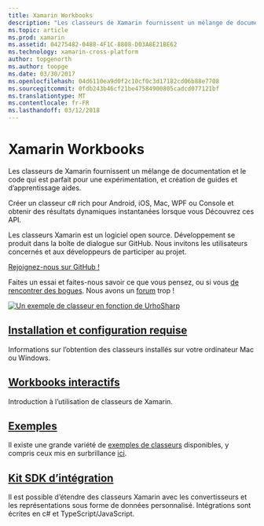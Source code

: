 ```yaml
---
title: Xamarin Workbooks
description: "Les classeurs de Xamarin fournissent un mélange de documentation et le code qui est parfait pour une expérimentation, et création de guides et d’apprentissage aides."
ms.topic: article
ms.prod: xamarin
ms.assetid: 04275482-0488-4F1C-8808-D03A8E21BE62
ms.technology: xamarin-cross-platform
author: topgenorth
ms.author: toopge
ms.date: 03/30/2017
ms.openlocfilehash: 04d6110ea9d0f2c10cf0c3d17182cd06b88e7708
ms.sourcegitcommit: 0fdb243b46cf21be47584900805cadcd077121bf
ms.translationtype: MT
ms.contentlocale: fr-FR
ms.lasthandoff: 03/12/2018
---
```

# <a name="xamarin-workbooks"></a>Xamarin Workbooks

Les classeurs de Xamarin fournissent un mélange de documentation et le code qui est parfait pour une expérimentation, et création de guides et d’apprentissage aides.

Créer un classeur c# rich pour Android, iOS, Mac, WPF ou Console et obtenir des résultats dynamiques instantanées lorsque vous Découvrez ces API.

Les classeurs Xamarin est un logiciel open source. Développement se produit dans la boîte de dialogue sur GitHub. Nous invitons les utilisateurs concernés et aux développeurs de participer au projet.

<a class="github-button" href="https://github.com/Microsoft/workbooks" data-size="large" aria-label="View Microsoft/workbooks on GitHub">Rejoignez-nous sur GitHub !</a>

Faites un essai et faites-nous savoir ce que vous pensez, ou si vous [de rencontrer des bogues](~/tools/workbooks/install.md#reporting-bugs). Nous avons un [forum](https://forums.xamarin.com/categories/inspector) trop !

[![](images/interactive-1.0.0-urho-planet-earth-small.png "Un exemple de classeur en fonction de UrhoSharp")](images/interactive-1.0.0-urho-planet-earth.png#lightbox)

## <a name="installation-and-requirementsinstallmd"></a>[Installation et configuration requise](install.md)

Informations sur l’obtention des classeurs installés sur votre ordinateur Mac ou Windows.

## <a name="interactive-workbooksworkbookmd"></a>[Workbooks interactifs](workbook.md)

Introduction à l’utilisation de classeurs de Xamarin.

## <a name="samplessamplesindexmd"></a>[Exemples](samples/index.md)

Il existe une grande variété de [exemples de classeurs](https://developer.xamarin.com/workbooks/) disponibles, y compris ceux mis en surbrillance [ici](samples/index.md).

## <a name="integration-sdksdkindexmd"></a>[Kit SDK d’intégration](sdk/index.md)

Il est possible d’étendre des classeurs Xamarin avec les convertisseurs et les représentations sous forme de données personnalisé. Intégrations sont écrites en c# et TypeScript/JavaScript.

<script async defer src="https://buttons.github.io/buttons.js"></script>